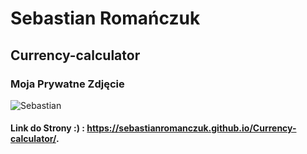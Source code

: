 # Sebastian Romańczuk

## Currency-calculator

### Moja Prywatne Zdjęcie
![Sebastian](https://i.postimg.cc/jq3LX5bM/Strona.png)

#### Link do Strony :) : https://sebastianromanczuk.github.io/Currency-calculator/.
